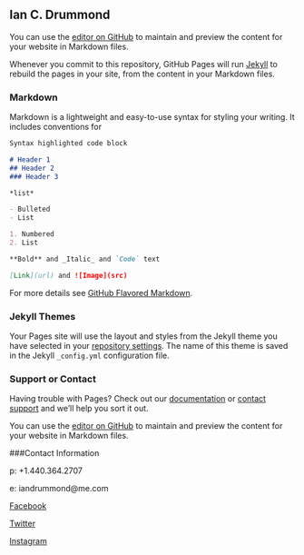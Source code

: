 ## Ian C. Drummond

You can use the [editor on GitHub](https://github.com/IanDrummond/web/edit/master/README.md) to maintain and preview the content for your website in Markdown files.

Whenever you commit to this repository, GitHub Pages will run [Jekyll](https://jekyllrb.com/) to rebuild the pages in your site, from the content in your Markdown files.

### Markdown

Markdown is a lightweight and easy-to-use syntax for styling your writing. It includes conventions for

```markdown
Syntax highlighted code block

# Header 1
## Header 2
### Header 3

*list*

- Bulleted
- List

1. Numbered
2. List

**Bold** and _Italic_ and `Code` text

[Link](url) and ![Image](src)
```

For more details see [GitHub Flavored Markdown](https://guides.github.com/features/mastering-markdown/).

### Jekyll Themes

Your Pages site will use the layout and styles from the Jekyll theme you have selected in your [repository settings](https://github.com/IanDrummond/web/settings). The name of this theme is saved in the Jekyll `_config.yml` configuration file.

### Support or Contact

Having trouble with Pages? Check out our [documentation](https://help.github.com/categories/github-pages-basics/) or [contact support](https://github.com/contact) and we’ll help you sort it out.

You can use the [editor on GitHub](https://github.com/IanDrummond/web/edit/master/README.md) to maintain and preview the content for your website in Markdown files.

###Contact Information

<p>p: +1.440.364.2707</p>
<p>e: iandrummond@me.com</p>

[Facebook](https://github.com/IanDrummond/web/edit/master/README.md)

[Twitter](https://twitter.com/iandrummond)

[Instagram](https://twitter.com/iandrummond)
